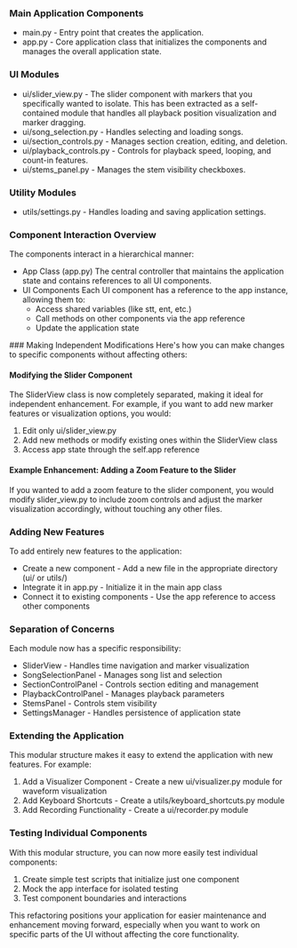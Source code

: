 ### Main Application Components

- main.py - Entry point that creates the application.
- app.py - Core application class that initializes the components and manages the overall application state.

### UI Modules

- ui/slider_view.py - The slider component with markers that you specifically wanted to isolate. This has been extracted as a self-contained module that handles all playback position visualization and marker dragging.
- ui/song_selection.py - Handles selecting and loading songs.
- ui/section_controls.py - Manages section creation, editing, and deletion.
- ui/playback_controls.py - Controls for playback speed, looping, and count-in features.
- ui/stems_panel.py - Manages the stem visibility checkboxes.

### Utility Modules

- utils/settings.py - Handles loading and saving application settings.

### Component Interaction Overview
The components interact in a hierarchical manner:

- App Class (app.py)
   The central controller that maintains the application state and contains references to all UI components.
- UI Components
   Each UI component has a reference to the app instance, allowing them to:
   - Access shared variables (like stt, ent, etc.)
   - Call methods on other components via the app reference
   - Update the application state

### Making Independent Modifications
Here's how you can make changes to specific components without affecting others:

#### Modifying the Slider Component
The SliderView class is now completely separated, making it ideal for independent enhancement. For example, if you want to add new marker features or visualization options, you would:

1. Edit only ui/slider_view.py
2. Add new methods or modify existing ones within the SliderView class
3. Access app state through the self.app reference

#### Example Enhancement: Adding a Zoom Feature to the Slider
If you wanted to add a zoom feature to the slider component, you would modify slider_view.py to include zoom controls and adjust the marker visualization accordingly, without touching any other files.

### Adding New Features
To add entirely new features to the application:

- Create a new component - Add a new file in the appropriate directory (ui/ or utils/)
- Integrate it in app.py - Initialize it in the main app class
- Connect it to existing components - Use the app reference to access other components

### Separation of Concerns
Each module now has a specific responsibility:

- SliderView - Handles time navigation and marker visualization
- SongSelectionPanel - Manages song list and selection
- SectionControlPanel - Controls section editing and management
- PlaybackControlPanel - Manages playback parameters
- StemsPanel - Controls stem visibility
- SettingsManager - Handles persistence of application state

### Extending the Application
This modular structure makes it easy to extend the application with new features. For example:

1. Add a Visualizer Component - Create a new ui/visualizer.py module for waveform visualization
2. Add Keyboard Shortcuts - Create a utils/keyboard_shortcuts.py module
3. Add Recording Functionality - Create a ui/recorder.py module

### Testing Individual Components
With this modular structure, you can now more easily test individual components:

1. Create simple test scripts that initialize just one component
2. Mock the app interface for isolated testing
3. Test component boundaries and interactions

This refactoring positions your application for easier maintenance and enhancement moving forward, especially when you want to work on specific parts of the UI without affecting the core functionality.
